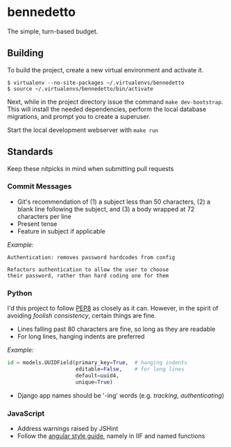 # bennedetto

The simple, turn-based budget.

## Building

To build the project, create a new virtual environment and activate it.

    $ virtualenv --no-site-packages ~/.virtualenvs/bennedetto
    $ source ~/.virtualenvs/bennedetto/bin/activate

Next, while in the project directory issue the command `make dev-bootstrap`.  This will install the needed dependencies, perform the local database migrations, and prompt you to create a superuser.

Start the local development webserver with `make run`

## Standards

Keep these nitpicks in mind when submitting pull requests

### Commit Messages

* Git's recommendation of (1) a subject less than 50 characters, (2) a blank line following the subject, and (3) a body wrapped at 72 characters per line
* Present tense
* Feature in subject if applicable

_Example:_

    Authentication: removes password hardcodes from config

    Refactors authentication to allow the user to choose
    their password, rather than hard coding one for them

### Python

I'd this project to follow [PEP8](https://www.python.org/dev/peps/pep-0008/) as closely as it can.  However, in the spirit of avoiding _foolish consistency_, certain things are fine.

* Lines falling past 80 characters are fine, so long as they are readable
* For long lines, hanging indents are preferred

_Example:_

```python
id = models.UUIDField(primary_key=True,  # hanging indents
                      editable=False,    # for long lines
                      default=uuid4,
                      unique=True)
```

* Django app names should be '-ing' words (e.g. _tracking_, _authenticating_)

### JavaScript

* Address warnings raised by JSHint
* Follow the [angular style guide](https://github.com/johnpapa/angular-styleguide), namely in IIF and named functions
